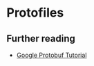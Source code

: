 # Protofiles

## Further reading

* [Google Protobuf Tutorial](https://developers.google.com/protocol-buffers/docs/gotutorial)
